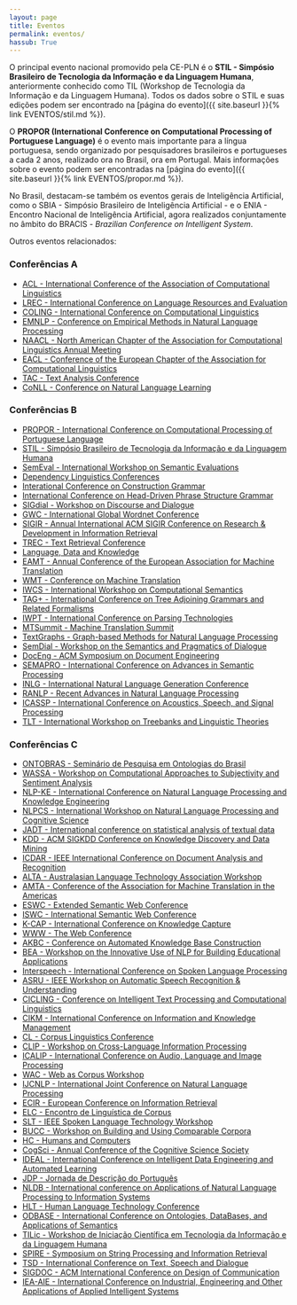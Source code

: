 ```yaml
---
layout: page
title: Eventos
permalink: eventos/
hassub: True
---
```


O principal evento nacional promovido pela CE-PLN é o __STIL -
Simpósio Brasileiro de Tecnologia da Informação e da Linguagem
Humana__, anteriormente conhecido como TIL (Workshop de Tecnologia da
Informação e da Linguagem Humana). Todos os dados sobre o STIL e
suas edições podem ser encontrado na [página do evento]({{ site.baseurl }}{% link EVENTOS/stil.md %}).

O __PROPOR (International Conference on
Computational Processing of Portuguese Language)__ é o evento mais
importante para a língua portuguesa, sendo organizado por pesquisadores brasileiros e portugueses
a cada 2 anos, realizado ora no Brasil, ora em Portugal. Mais informações sobre o
evento podem ser encontradas na [página do evento]({{ site.baseurl }}{% link EVENTOS/propor.md %}).

No Brasil, destacam-se também os eventos gerais de Inteligência
Artificial, como o SBIA - Simpósio Brasileiro de Inteligência
Artificial - e o ENIA - Encontro Nacional de Inteligência Artificial,
agora realizados conjuntamente no âmbito do BRACIS - _Brazilian
Conference on Intelligent System_.

Outros eventos relacionados:

### Conferências A

* [ACL - International Conference of the Association of Computational Linguistics](https://www.aclweb.org/portal/acl)
* [LREC - International Conference on Language Resources and Evaluation](http://www.lrec-conf.org)
* [COLING - International Conference on Computational Linguistics](https://www.sheffield.ac.uk/dcs/research/groups/nlp/iccl)
* [EMNLP - Conference on Empirical Methods in Natural Language Processing](http://emnlp2018.org)
* [NAACL - North American Chapter of the Association for Computational Linguistics Annual Meeting](http://naacl2019.org/)
* [EACL - Conference of the European Chapter of the Association for Computational Linguistics](http://www.eacl2017.org/)
* [TAC - Text Analysis Conference](https://tac.nist.gov)
* [CoNLL - Conference on Natural Language Learning](http://www.conll.org/2018)

### Conferências B

* [PROPOR - International Conference on Computational Processing of Portuguese Language](http://propor.org)
* [STIL - Simpósio Brasileiro de Tecnologia da Informação e da Linguagem Humana](http://comissoes.sbc.org.br/ce-pln//stil/)
* [SemEval - International Workshop on Semantic Evaluations](https://en.wikipedia.org/wiki/SemEval)
* [Dependency Linguistics Conferences](http://depling.org)
* [Interational Conference on Construction Grammar](http://www.cognitivelinguistics.org/en/event/detail/conferences-on-construction-grammar)
* [International Conference on Head-Driven Phrase Structure Grammar ](http://phiz.c.u-tokyo.ac.jp/~hpsg2018/)
* [SIGdial - Workshop on Discourse and Dialogue](http://workshops.sigdial.org/conference19/)
* [GWC - International Global Wordnet Conference](http://globalwordnet.org/global-wordnet-conferences-2/)
* [SIGIR - Annual International ACM SIGIR Conference on Research & Development in Information Retrieval](http://sigir.org/sigir2018/)
* [TREC - Text Retrieval Conference](https://trec.nist.gov)
* [Language, Data and Knowledge](http://ldk2017.org)
* [EAMT - Annual Conference of the European Association for Machine Translation](http://eamt2018.dlsi.ua.es/)
* [WMT - Conference on Machine Translation](http://www.statmt.org/wmt18/)
* [IWCS - International Workshop on Computational Semantics](https://aclanthology.coli.uni-saarland.de/venues/iwcs)
* [TAG+ - International Conference on Tree Adjoining Grammars and Related Formalisms](http://tag13.cs.umu.se)
* [IWPT - International Conference on Parsing Technologies](https://dblp.uni-trier.de/db/conf/iwpt/index.html)
* [MTSummit - Machine Translation Summit](http://aamt.info/app-def/S-102/mtsummit/2017/)
* [TextGraphs - Graph-based Methods for Natural Language Processing](https://sites.google.com/view/textgraphs2018/home)
* [SemDial - Workshop on the Semantics and Pragmatics of Dialogue](http://events.illc.uva.nl/semdial/)
* [DocEng - ACM Symposium on Document Engineering](https://doceng.org/doceng2018)
* [SEMAPRO - International Conference on Advances in Semantic Processing](https://www.iaria.org/conferences2018/SEMAPRO18.html)
* [INLG - International Natural Language Generation Conference](https://www.aclweb.org/portal/content/inlg-2018-call-bids)
* [RANLP - Recent Advances in Natural Language Processing](https://aclanthology.coli.uni-saarland.de/venues/ranlp)
* [ICASSP - International Conference on Acoustics, Speech, and Signal Processing](https://2019.ieeeicassp.org)
* [TLT - International Workshop on Treebanks and Linguistic Theories](https://www.uio.no/english/research/news-and-events/events/conferences/tlt17/)

### Conferências C

* [ONTOBRAS - Seminário de Pesquisa em Ontologias do Brasil](http://cleilaclo2018.mackenzie.br/ontobras-2018)
* [WASSA - Workshop on Computational Approaches to Subjectivity and Sentiment Analysis](https://wt-public.emm4u.eu/wassa2018/)
* [NLP-KE - International Conference on Natural Language Processing and Knowledge Engineering](http://aia-i.com/ijai/nlpke2017.html)
* [NLPCS - International Workshop on Natural Language Processing and Cognitive Science](http://nlpcs2018.epi.uj.edu.pl)
* [JADT - International conference on statistical analysis of textual data](http://jadt2018.uniroma2.it)
* [KDD - ACM SIGKDD Conference on Knowledge Discovery and Data Mining](http://www.kdd.org/kdd2019)
* [ICDAR - IEEE International Conference on Document Analysis and Recognition](http://u-pat.org/ICDAR2017/index.php)
* [ALTA - Australasian Language Technology Association Workshop](http://www.alta.asn.au)
* [AMTA - Conference of the Association for Machine Translation in the Americas](http://www.conference.amtaweb.org/archive/)
* [ESWC - Extended Semantic Web Conference](https://2019.eswc-conferences.org/)
* [ISWC - International Semantic Web Conference](http://iswc2019.semanticweb.org/)
* [K-CAP - International Conference on Knowledge Capture](http://www.k-cap.org/)
* [WWW - The Web Conference ](https://www2019.thewebconf.org/ )
* [AKBC - Conference on Automated Knowledge Base Construction](http://www.akbc.ws/2019/cfp.html)
* [BEA - Workshop on the Innovative Use of NLP for Building Educational Applications](https://www.cs.rochester.edu/~tetreaul/naacl-bea13.html)
* [Interspeech - International Conference on Spoken Language Processing](http://interspeech2018.org/)
* [ASRU - IEEE Workshop on Automatic Speech Recognition & Understanding](https://asru2017.org)
* [CICLING - Conference on Intelligent Text Processing and Computational Linguistics](https://www.cicling.org)
* [CIKM - International Conference on Information and Knowledge Management](http://www.cikmconference.org)
* [CL - Corpus Linguistics Conference](https://www.birmingham.ac.uk/research/activity/corpus/events/2017/cl2017/index.aspx)
* [CLIP - Workshop on Cross-Language Information Processing](http://clip.disi.unige.it/clip2007/)
* [ICALIP - International Conference on Audio, Language and Image Processing](http://www.icalip2018.org)
* [WAC - Web as Corpus Workshop](https://www.aclweb.org/portal/content/11th-web-corpus-workshop)
* [IJCNLP - International Joint Conference on Natural Language Processing](http://ijcnlp2017.org/)
* [ECIR - European Conference on Information Retrieval](http://www.ecir2018.org)
* [ELC - Encontro de Linguística de Corpus](http://www.ufrgs.br/elc-ebralc2017)
* [SLT - IEEE Spoken Language Technology Workshop](https://signalprocessingsociety.org/blog/slt-2018-2018-ieee-spoken-language-technology-workshop)
* [BUCC - Workshop on Building and Using Comparable Corpora](https://comparable.limsi.fr/bucc2018/)
* [HC - Humans and Computers](http://ktm11.eng.shizuoka.ac.jp/HC2017/)
* [CogSci - Annual Conference of the Cognitive Science Society](http://www.cognitivesciencesociety.org/conference/cogsci-2018/)
* [IDEAL - International Conference on Intelligent Data Engineering and Automated Learning](https://aida.ii.uam.es/ideal2018/#!/main)
* [JDP - Jornada de Descrição do Português](https://sites.google.com/view/jdp2017)
* [NLDB - International conference on Applications of Natural Language Processing to Information Systems](http://nldb2018.cnam.fr)
* [HLT - Human Language Technology Conference](https://www.hltcon.org)
* [ODBASE - International Conference on Ontologies, DataBases, and Applications of Semantics](http://www.otmconferences.org)
* [TILic - Workshop de Iniciação Científica em Tecnologia da Informação e da Linguagem Humana](https://sites.google.com/view/tilic2017/)
* [SPIRE - Symposium on String Processing and Information Retrieval](https://eventos.spc.org.pe/spire2018/wp/)
* [TSD - International Conference on Text, Speech and Dialogue](https://www.tsdconference.org/tsd2018/)
* [SIGDOC - ACM International Conference on Design of Communication](http://sigdoc.acm.org/conference/2018/)
* [IEA-AIE - International Conference on Industrial, Engineering and Other Applications of Applied Intelligent Systems](http://http://ieaaie2018.encs.concordia.ca/)

